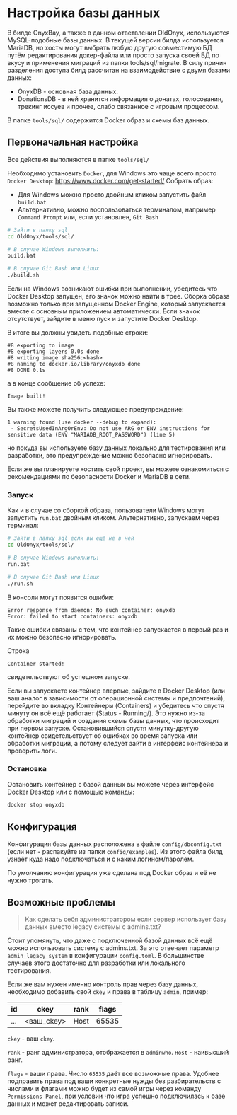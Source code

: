 # Настройка базы данных

В билде OnyxBay, а также в данном ответвлении OldOnyx, используются MySQL-подобные базы данных. В текущей версии билда используется MariaDB, но хосты могут выбрать любую другую совместимую БД путём редактирования докер-файла или просто запуска своей БД по вкусу и применения миграций из папки tools/sql/migrate. В силу причин разделения доступа билд рассчитан на взаимодействие с двумя базами данных:

- OnyxDB - основная база данных.
- DonationsDB - в ней хранится информация о донатах, голосования, трекинг иссуев и прочее, слабо связанное с игровым процессом.

В папке `tools/sql/` содержится Docker образ и схемы баз данных.

## Первоначальная настройка
Все действия выполняются в папке `tools/sql/`

Необходимо установить `Docker`, для Windows это чаще всего просто `Docker Desktop`: https://www.docker.com/get-started/
Собрать образ:
- Для Windows можно просто двойным кликом запустить файл `build.bat`
- Альтернативно, можно воспользоваться терминалом, например `Command Prompt` или, если установлен, `Git Bash`
```sh
# Зайти в папку sql
cd OldOnyx/tools/sql/

# В случае Windows выполнить:
build.bat

# В случае Git Bash или Linux
./build.sh
```

Если на Windows возникают ошибки при выполнении, убедитесь что Docker Desktop запущен, его значок можно найти в трее. Сборка образа возможно только при запущенном Docker Engine, который запускается вместе с основным приложением автоматически. Если значок отсутствует, зайдите в меню пуск и запустите Docker Desktop.

В итоге вы должны увидеть подобные строки:
```
#8 exporting to image
#8 exporting layers 0.0s done
#8 writing image sha256:<hash>
#8 naming to docker.io/library/onyxdb done
#8 DONE 0.1s
```
а в конце сообщение об успехе:
```
Image built!
```

Вы также можете получить следующее предупреждение:
```
1 warning found (use docker --debug to expand):
 - SecretsUsedInArgOrEnv: Do not use ARG or ENV instructions for sensitive data (ENV "MARIADB_ROOT_PASSWORD") (line 5)
```
но покуда вы используете базу данных локально для тестирования или разработки, это предупреждение можно безопасно игнорировать.

Если же вы планируете хостить свой проект, вы можете ознакомиться с рекомендациями по безопасности Docker и MariaDB в сети. 

### Запуск

Как и в случае со сборкой образа, пользователи Windows могут запустить `run.bat` двойным кликом. Альтернативно, запускаем через терминал:
```sh
# Зайти в папку sql если вы ещё не в ней
cd OldOnyx/tools/sql/

# В случае Windows выполнить:
run.bat

# В случае Git Bash или Linux
./run.sh
```

В консоли могут появится ошибки:
```
Error response from daemon: No such container: onyxdb
Error: failed to start containers: onyxdb
```
Такие ошибки связаны с тем, что контейнер запускается в первый раз и их можно безопасно игнорировать.

Строка
```
Container started!
```
свидетельствуют об успешном запуске.

Если вы запускаете контейнер впервые, зайдите в Docker Desktop (или ваш аналог в зависимости от операционной системы и предпочтений), перейдите во вкладку Контейнеры (Containers) и убедитесь что спустя минуту он всё ещё работает (Status - Running/). Это нужно из-за обработки миграций и создания схемы базы данных, что происходит при первом запуске. Остановившийся спустя минутку-другую контейнер свидетельствует об ошибках во время запуска или обработки миграций, а потому следует зайти в интерфейс контейнера и проверить логи. 

### Остановка

Остановить контейнер с базой данных вы можете через интерфейс Docker Desktop или с помощью команды:

```sh
docker stop onyxdb
```

## Конфигурация

Конфигурация базы данных расположена в файле `config/dbconfig.txt` (если нет - распакуйте из папки `config/examples`). Из этого файла билд узнаёт куда надо подключаться и с каким логином/паролем.

По умолчанию конфигурация уже сделана под Docker образ и её не нужно трогать.

## Возможные проблемы

> Как сделать себя администратором если сервер использует базу данных вместо legacy системы с admins.txt?

Стоит упомянуть, что даже с подключенной базой данных всё ещё можно использовать систему с admins.txt. За это отвечает параметр `admin_legacy_system` в конфигурации `config.toml`. В большинстве случаев этого достаточно для разработки или локального тестирования.

Если же вам нужен именно контроль прав через базу данных, необходимо добавить свой `ckey` и права в таблицу `admin`, пример:

| id  | ckey       | rank | flags |
| --- | ---------- | ---- | ----- |
| ... | <ваш_ckey> | Host | 65535 |

`ckey` - ваш `ckey`.

`rank` - ранг администратора, отображается в `adminwho`. `Host` - наивысший ранг.

`flags` - ваши права. Число `65535` даёт все возможные права. Удобнее подправить права под ваши конкретные нужды без разбирательств с числами и флагами можно будет из самой игры через команду `Permissions Panel`, при условии что игра успешно подключилась к базе данных и может редактировать записи.
